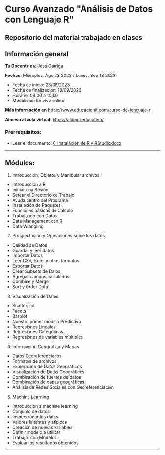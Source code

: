 # Curso Avanzado "Análisis de Datos con Lenguaje R"

## Repositorio del material trabajado en clases

## Información general

**Tu Docente es**: [Jess Garriga](https://www.linkedin.com/in/jess-garriga/)

**Fechas:** Miércoles, Ago 23 2023 / Lunes, Sep 18 2023

- Fecha de inicio: 23/08/2023
- Fecha de finalización: 18/09/2023
- Horario: 08:00 a 10:00
- Modalidad: En vivo online 

**Más información en** <https://www.educacionit.com/curso-de-lenguaje-r>

**Acceso al aula virtual:** <https://alumni.education/>

### Prerrequisitos:

- Leer el documento: [0_Instalación de R y RStudio.docx](https://github.com/jsgarriga/curso-analisis-datos-r/blob/main/otros_recursos/0_Instalaci%C3%B3n%20de%20R%20y%20RStudio.docx)

-----

## Módulos:

1. Introducción, Objetos y Manipular archivos
- Introducción a R
- Iniciar una Sesión
- Setear el Directorio de Trabajo
- Ayuda dentro del Programa
- Instalación de Paquetes
- Funciones básicas de Cálculo
- Trabajando con Datos
- Data Management con R
- Data Wrangling

2. Prospectación y Operaciones sobre los datos
- Calidad de Datos
- Guardar y leer datos
- Importar Datos
- Leer CSV, Excel y otros formatos
- Exportar Datos
- Crear Subsets de Datos
- Agregar campos calculados
- Combine y Merge
- Sort y Order Data

3. Visualización de Datos
- Scatterplot
- Facets
- Barplot
- Nuestro primer modelo Predictivo
- Regresiones Lineales
- Regresiones Categóricas
- Regresiones de variables múltiples

4. Información Geográfica y Mapas
- Datos Georeferenciados
- Formatos de archivos
- Exploración de Datos Geográficos
- Visualización de Datos Geográficos
- Combinación de fuentes de datos
- Combinación de capas geográficas
- Análisis de Redes Sociales con Georeferenciación

5. Machine Learning
- Introducción a machine learning
- Conjunto de datos
- Inspeccionar los datos
- Valores faltantes y atípicos
- Creación de nuevas variables
- Definir modelo a utilizar
- Trabajar con Modelos
- Evaluar los resultados obtenidos

----

